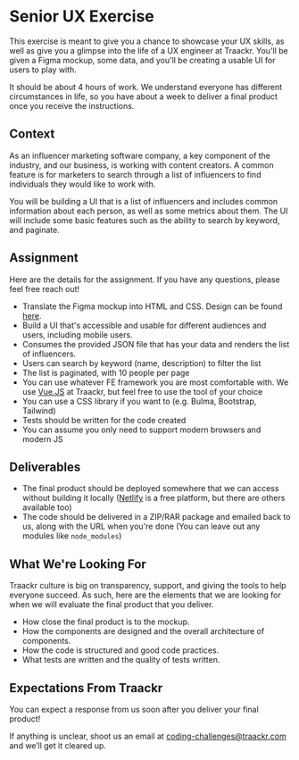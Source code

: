 # Senior UX Exercise

This exercise is meant to give you a chance to showcase your UX skills, as well as give you a glimpse into the life of a UX engineer at Traackr. You'll be given a Figma mockup, some data, and you'll be creating a usable UI for users to play with.

It should be about 4 hours of work. We understand everyone has different circumstances in life, so you have about a week to deliver a final product once you receive the instructions.

## Context

As an influencer marketing software company, a key component of the industry, and our business, is working with content creators. A common feature is for marketers to search through a list of influencers to find individuals they would like to work with.

You will be building a UI that is a list of influencers and includes common information about each person, as well as some metrics about them. The UI will include some basic features such as the ability to search by keyword, and paginate.

## Assignment

Here are the details for the assignment. If you have any questions, please feel free reach out!

* Translate the Figma mockup into HTML and CSS. Design can be found [here](https://www.figma.com/file/3KQaU8CnoUQDZ5oRJgFy0S/UX-Engineer-Test?node-id=0%3A1).
* Build a UI that's accessible and usable for different audiences and users, including mobile users.
* Consumes the provided JSON file that has your data and renders the list of influencers.
* Users can search by keyword (name, description) to filter the list
* The list is paginated, with 10 people per page
* You can use whatever FE framework you are most comfortable with. We use [Vue.JS](https://vuejs.org/) at Traackr, but feel free to use the tool of your choice
* You can use a CSS library if you want to (e.g. Bulma, Bootstrap, Tailwind)
* Tests should be written for the code created
* You can assume you only need to support modern browsers and modern JS

## Deliverables

* The final product should be deployed somewhere that we can access without building it locally ([Netlify](https://www.netlify.com/) is a free platform, but there are others available too)
* The code should be delivered in a ZIP/RAR package and emailed back to us, along with the URL when you're done (You can leave out any modules like `node_modules`)

## What We're Looking For

Traackr culture is big on transparency, support, and giving the tools to help everyone succeed. As such, here are the elements that we are looking for when we will evaluate the final product that you deliver.

* How close the final product is to the mockup.
* How the components are designed and the overall architecture of components.
* How the code is structured and good code practices.
* What tests are written and the quality of tests written.

## Expectations From Traackr

You can expect a response from us soon after you deliver your final product!

If anything is unclear, shoot us an email at coding-challenges@traackr.com and we’ll get it cleared up.
